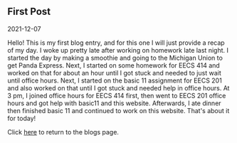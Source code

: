## First Post
2021-12-07

Hello! This is my first blog entry, and for this one I will just provide a recap of my day. I woke up pretty late after working on homework late last night. I started the day by making a smoothie and going to the Michigan Union to get Panda Express. Next, I started on some homework for EECS 414 and worked on that for about an hour until I got stuck and needed to just wait until office hours. Next, I started on the basic 11 assignment for EECS 201 and also worked on that until I got stuck and needed help in office hours. At 3 pm, I joined office hours for EECS 414 first, then went to EECS 201 office hours and got help with basic11 and this website. Afterwards, I ate dinner then finished basic 11 and continued to work on this website. That's about it for today!


Click [here](..) to return to the blogs page.

